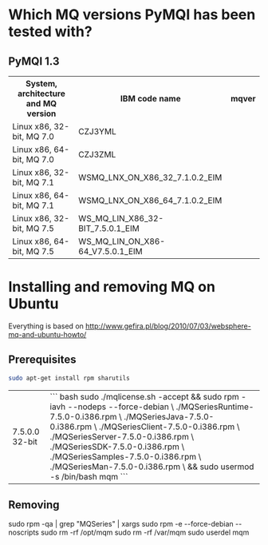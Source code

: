 
Which MQ versions PyMQI has been tested with?
=============================================

PyMQI 1.3
---------

<table>
    <tr>
        <th>System, architecture and MQ version</th>
        <th>IBM code name</th>
        <th>mqver</th>
    </tr>
    <tr>
        <td>Linux x86, 32-bit, MQ 7.0</td>
        <td>CZJ3YML</td>
        <td></td>
    </tr>
    <tr>
        <td>Linux x86, 64-bit, MQ 7.0</td>
        <td>CZJ3ZML</td>
        <td></td>
    </tr>
    <tr>
        <td>Linux x86, 32-bit, MQ 7.1</td>
        <td>WSMQ_LNX_ON_X86_32_7.1.0.2_EIM</td>
        <td></td>
    </tr>
    <tr>
        <td>Linux x86, 64-bit, MQ 7.1</td>
        <td>WSMQ_LNX_ON_X86_64_7.1.0.2_EIM</td>
        <td></td>
    </tr>
    <tr>
        <td>Linux x86, 32-bit, MQ 7.5</td>
        <td>WS_MQ_LIN_X86_32-BIT_7.5.0.1_EIM</td>
        <td></td>
    </tr>
    <tr>
        <td>Linux x86, 64-bit, MQ 7.5</td>
        <td>WS_MQ_LIN_ON_X86-64_V7.5.0.1_EIM</td>
        <td></td>
    </tr>
</table>

Installing and removing MQ on Ubuntu
====================================

Everything is based on http://www.gefira.pl/blog/2010/07/03/websphere-mq-and-ubuntu-howto/

Prerequisites
-------------

``` bash
sudo apt-get install rpm sharutils
```

<table>
    <tr>
        <td>7.5.0.0 32-bit</td>
        <td>
``` bash
sudo ./mqlicense.sh -accept && sudo rpm -iavh --nodeps --force-debian \
    ./MQSeriesRuntime-7.5.0-0.i386.rpm \
    ./MQSeriesJava-7.5.0-0.i386.rpm \
    ./MQSeriesClient-7.5.0-0.i386.rpm \
    ./MQSeriesServer-7.5.0-0.i386.rpm \
    ./MQSeriesSDK-7.5.0-0.i386.rpm \
    ./MQSeriesSamples-7.5.0-0.i386.rpm \
    ./MQSeriesMan-7.5.0-0.i386.rpm \
    && sudo usermod -s /bin/bash mqm
```
        </td>
</table>
    
    
Removing
--------
sudo rpm -qa | grep "MQSeries" | xargs sudo rpm -e --force-debian --noscripts
sudo rm -rf /opt/mqm
sudo rm -rf /var/mqm
sudo userdel mqm